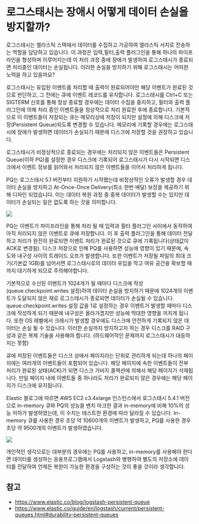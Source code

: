 # 로그스태시는 장애시 어떻게 데이터 손실을 방지할까?

로그스태시는 엘라스틱 스택에서 데이터를 수집하고 가공하여 엘라스틱 서치로 전송하는 역할을 담당하고 있습니다. 이 과정은 입력,필터,출력 플러그인을 통해 하나의 파이프라인을 형성하며 이루어지는데 이 처리 과정 중에 장애가 발생하여 로그스태시가 종료되면 처리중인 데이터는 손실됩니다. 이러한 손실을 방지하기 위해 로그스태시는 어떠한 노력을 하고 있을까요?

로그스태시는 유입된 이벤트를 처리할 때 출력이 완료되어야만 해당 이벤트가 완료된 것으로 판단하고, 그 전에는 큐에 이벤트 레코드를 유지합니다. 로그스태시를 Ctrl+C 또는 SIGTERM 신호를 통해 정상 종료할 경우에는 데이터 수집을 중지하고, 필터와 출력 플러그인에 의해 처리 중인 이벤트들을 정상적으로 처리 완료한 후에 종료합니다. 기본적으로 이 이벤트들이 저장되는 큐는 메모리상에 저장이 되지만 설정에 의해 디스크에 저장(Persistent Queue)되도록 변경할 수 있습니다. 메모리에 기록할 경우에는 로그스태시에 장애가 발생하면 데이터가 손실되기 때문에 디스크에 저장할 것을 권장하고 있습니다.

로그스태시가 비정상적으로 종료되는 경우에는 처리되지 않은 이벤트들은 Persistent Queue(이하 PQ)를 설정한 경우 디스크에 기록되어 로그스태시가 다시 시작되면 디스크에서 이벤트 정보를 읽어와서 처리되지 않은 이벤트들을 이어서 처리하게 됩니다. 

PQ는 로그스태시 5.1 버전부터 지원하기 시작했는데 비정상적인 오류가 발생할 경우 데이터 손실을 방지하고 At-Once-Once Delivery(최소 한번 배달) 보장을 제공하기 위해 디자인 되었습니다. 이는 데이터 복원 과정 중 중복 데이터가 발생할 수는 있지만 데이터가 손실되는 일은 없도록 하는 것을 의미합니다.

![](../images/PQ_diagram.png)

PQ는 이벤트가 파이프라인을 통해 처리 될 때 입력과 필터 플러그인 사이에서 동작하여 아직 처리되지 않은 이벤트로 큐에 저장합니다. 이 후 출력 플러그인을 통해 데이터 전달하고 처리가 완전히 완료되면 이벤트 처리가 완료된 것으로 큐에 기록됩니다(상태값이 ACK로 변경됨). 디스크 저장으로 인해 PQ를 사용하면 성능에 영향이 있기 때문에, 속도와 내구성 사이의 트레이드 오프가 발생합니다. 또한 이벤트가 저장될 파일의 최대 크기(기본값 1GB)를 넘어서면 로그스태시로의 데이터 유입을 막고 여유 공간을 확보할 때까지 대기하게 되므로 주의해야합니다.

기본적으로 수신된 이벤트가 1024개가 될 때마다 디스크에 작성(queue.checkpoint.writes 설정)하여 데이터 손실을 방지하기 때문에 1024개의 이벤트가 도달되지 않은 채로 로그스태시가 종료되면 데이터가 손실될 수 있습니다.  queue.checkpoint.writes 설정 값을 1로 설정하는 경우 이벤트가 발생할 때마다 디스크에 작성하게 되기 때문에 내구성은 올라가겠지만 성능에 막대한 영향을 끼치게 됩니다. 또한 OS 레벨에서 크래시가 발생할 경우에도 디스크에 안전하게 기록되지 않은 데이터는 손실 될 수 있습니다. 이러한 손실까지 방지하고자 하는 경우 디스크를 RAID 구성과 같은 복제 기술을 사용해야 합니다. (하드웨어적인 문제까지 로그스태시가 대응하지는 못함)

큐에 저장된 이벤트들은 디스크 상에서 페이지라는 단위로 관리하게 되는데 하나의 페이지에는 여러개의 이벤트들이 포함되어 있습니다. 해당 페이지에 속한 이벤트들이 전부 처리가 완료된 상태(ACK)가 되면 디스크 가비지 콜렉션에 의해서 해당 페이지가 삭제됩니다. 만일 페이지 내에 이벤트들 중 하나라도 처리가 완료되지 않은 경우에는 해당 페이지가 디스크에 유지됩니다.  

Elastic 블로그에 따르면 AWS EC2 c3.4xlarge 인스턴스에서 로그스태시 5.4.1 버전으로 in-memory 큐와 PQ의 성능을 벤치 마크한 결과 in-memory에 비해 10%의 성능 저하가 발생하였는데, 이 수치는 테스트한 환경에 따라 달라질 수 있습니다. In-memory 큐를 사용한 경우 초당 약 10600개의 이벤트가 발생하고, PQ를 사용한 경우 초당 약 9500개의 이벤트가 발생하였습니다. 

![](../images/pq_chart.png)

개인적인 생각으로는 대부분의 경우에는 PQ를 사용하고, in-memory를 사용해야 한다면 데이터를 생성하는 응용프로그램에서 Logstash와 병행하여 별도의 저장소에 데이터를 전달하여 언제든 복원이 가능한 환경을 구성하는 것이 좋을 것이라 생각합니다.

 

## 참고

* https://www.elastic.co/blog/logstash-persistent-queue
* https://www.elastic.co/guide/en/logstash/current/persistent-queues.html#durability-persistent-queues